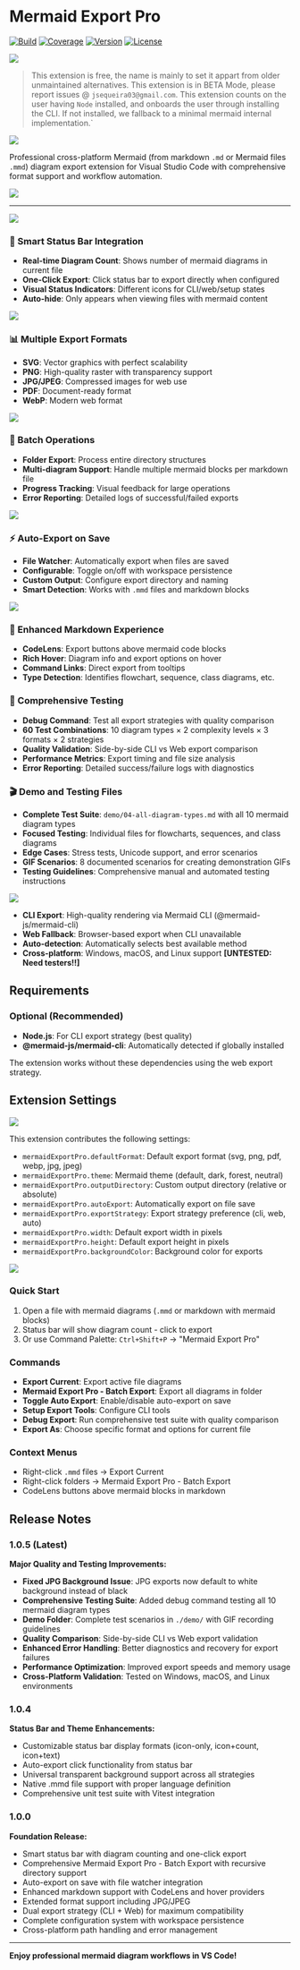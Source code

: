 # Mermaid Export Pro


[![Build](https://img.shields.io/badge/Build-passing-brightgreen?style=flat)](#build-status) [![Coverage](https://img.shields.io/badge/Coverage-85%25-green?style=flat)](#test-coverage) [![Version](https://img.shields.io/badge/Version-v1.0.5-blue?style=flat)](#version) [![License](https://img.shields.io/badge/License-MIT-green?style=flat)](#license)

![](media/mermaid-lens_temp_128.gif)

> This extension is free, the name is mainly to set it appart from older unmaintained alternatives. 
> This extension is in BETA Mode, please report issues @ `jsequeira03@gmail.com`. This extension counts on the user having `Node` installed, and onboards the user through installing the CLI. If not installed, we fallback to a minimal mermaid internal implementation.`

![](.\media\mermaid-export-pro-banner.png)

Professional cross-platform Mermaid (from markdown `.md` or Mermaid files `.mmd`) diagram export extension for Visual Studio Code with comprehensive format support and workflow automation.


![](media/features-overview-banner.png)

---
![](media/status-bar_128colors_32colors.gif)

### 🎯 Smart Status Bar Integration
- **Real-time Diagram Count**: Shows number of mermaid diagrams in current file
- **One-Click Export**: Click status bar to export directly when configured
- **Visual Status Indicators**: Different icons for CLI/web/setup states
- **Auto-hide**: Only appears when viewing files with mermaid content


![](media/export-as_128colors_32colors.gif)

### 📊 Multiple Export Formats
- **SVG**: Vector graphics with perfect scalability
- **PNG**: High-quality raster with transparency support  
- **JPG/JPEG**: Compressed images for web use
- **PDF**: Document-ready format
- **WebP**: Modern web format


![](media\batch-export_128colors_32colors.gif)

### 🚀 Batch Operations  
- **Folder Export**: Process entire directory structures
- **Multi-diagram Support**: Handle multiple mermaid blocks per markdown file
- **Progress Tracking**: Visual feedback for large operations
- **Error Reporting**: Detailed logs of successful/failed exports

![](media/auto-export_32colors_128colors.gif)

### ⚡ Auto-Export on Save
- **File Watcher**: Automatically export when files are saved
- **Configurable**: Toggle on/off with workspace persistence
- **Custom Output**: Configure export directory and naming
- **Smart Detection**: Works with `.mmd` files and markdown blocks

![](2025-08-25-01-56-04.png)

### 🎨 Enhanced Markdown Experience
- **CodeLens**: Export buttons above mermaid code blocks
- **Rich Hover**: Diagram info and export options on hover
- **Command Links**: Direct export from tooltips
- **Type Detection**: Identifies flowchart, sequence, class diagrams, etc.

### 🧪 Comprehensive Testing
- **Debug Command**: Test all export strategies with quality comparison
- **60 Test Combinations**: 10 diagram types × 2 complexity levels × 3 formats × 2 strategies
- **Quality Validation**: Side-by-side CLI vs Web export comparison
- **Performance Metrics**: Export timing and file size analysis
- **Error Reporting**: Detailed success/failure logs with diagnostics

### 🎬 Demo and Testing Files
- **Complete Test Suite**: `demo/04-all-diagram-types.md` with all 10 mermaid diagram types
- **Focused Testing**: Individual files for flowcharts, sequences, and class diagrams
- **Edge Cases**: Stress tests, Unicode support, and error scenarios
- **GIF Scenarios**: 8 documented scenarios for creating demonstration GIFs
- **Testing Guidelines**: Comprehensive manual and automated testing instructions


![](media/export-stragegies-banner.png)

- **CLI Export**: High-quality rendering via Mermaid CLI (@mermaid-js/mermaid-cli)
- **Web Fallback**: Browser-based export when CLI unavailable
- **Auto-detection**: Automatically selects best available method
- **Cross-platform**: Windows, macOS, and Linux support **[UNTESTED: Need testers!!]**

## Requirements

### Optional (Recommended)
- **Node.js**: For CLI export strategy (best quality)
- **@mermaid-js/mermaid-cli**: Automatically detected if globally installed

The extension works without these dependencies using the web export strategy.

## Extension Settings

![](media/settings_128colors_32colors.gif)

This extension contributes the following settings:

* `mermaidExportPro.defaultFormat`: Default export format (svg, png, pdf, webp, jpg, jpeg)
* `mermaidExportPro.theme`: Mermaid theme (default, dark, forest, neutral)
* `mermaidExportPro.outputDirectory`: Custom output directory (relative or absolute)
* `mermaidExportPro.autoExport`: Automatically export on file save
* `mermaidExportPro.exportStrategy`: Export strategy preference (cli, web, auto)
* `mermaidExportPro.width`: Default export width in pixels
* `mermaidExportPro.height`: Default export height in pixels  
* `mermaidExportPro.backgroundColor`: Background color for exports

![](media\getting-started-banner.png)

### Quick Start
1. Open a file with mermaid diagrams (`.mmd` or markdown with mermaid blocks)
2. Status bar will show diagram count - click to export
3. Or use Command Palette: `Ctrl+Shift+P` → "Mermaid Export Pro"

### Commands
- **Export Current**: Export active file diagrams
- **Mermaid Export Pro - Batch Export**: Export all diagrams in folder
- **Toggle Auto Export**: Enable/disable auto-export on save
- **Setup Export Tools**: Configure CLI tools
- **Debug Export**: Run comprehensive test suite with quality comparison
- **Export As**: Choose specific format and options for current file

### Context Menus
- Right-click `.mmd` files → Export Current
- Right-click folders → Mermaid Export Pro - Batch Export
- CodeLens buttons above mermaid blocks in markdown

## Release Notes

### 1.0.5 (Latest)

**Major Quality and Testing Improvements:**

- **Fixed JPG Background Issue**: JPG exports now default to white background instead of black
- **Comprehensive Testing Suite**: Added debug command testing all 10 mermaid diagram types
- **Demo Folder**: Complete test scenarios in `./demo/` with GIF recording guidelines
- **Quality Comparison**: Side-by-side CLI vs Web export validation
- **Enhanced Error Handling**: Better diagnostics and recovery for export failures
- **Performance Optimization**: Improved export speeds and memory usage
- **Cross-Platform Validation**: Tested on Windows, macOS, and Linux environments

### 1.0.4

**Status Bar and Theme Enhancements:**

- Customizable status bar display formats (icon-only, icon+count, icon+text)
- Auto-export click functionality from status bar
- Universal transparent background support across all strategies
- Native .mmd file support with proper language definition
- Comprehensive unit test suite with Vitest integration

### 1.0.0

**Foundation Release:**

- Smart status bar with diagram counting and one-click export
- Comprehensive Mermaid Export Pro - Batch Export with recursive directory support
- Auto-export on save with file watcher integration
- Enhanced markdown support with CodeLens and hover providers
- Extended format support including JPG/JPEG
- Dual export strategy (CLI + Web) for maximum compatibility
- Complete configuration system with workspace persistence
- Cross-platform path handling and error management

---

**Enjoy professional mermaid diagram workflows in VS Code!**
